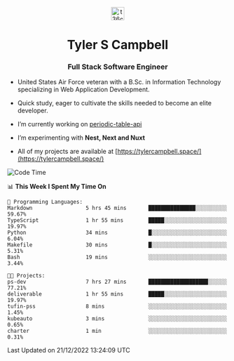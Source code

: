 <p align="center">
<a href="https://www.linkedin.com/in/t36campbell" target="blank"><img align="center" src="https://ik.imagekit.io/t36campbell/Portfolio/linkedin.png.original_m8bbGgPh6.png" alt="t36campbell" height="30" width="30" /></a>
</p>
<h1 align="center">Tyler S Campbell</h1>
<h3 align="center">Full Stack Software Engineer</h3>

* United States Air Force veteran with a B.Sc. in Information Technology specializing in Web Application Development. 

* Quick study, eager to cultivate the skills needed to become an elite developer.

* I’m currently working on [periodic-table-api](https://github.com/t36campbell/periodic-table-api)

* I’m experimenting with **Nest, Next and Nuxt**

* All of my projects are available at [https://tylercampbell.space/](https://tylercampbell.space/)

<!--START_SECTION:waka-->
![Code Time](http://img.shields.io/badge/Code%20Time-2%2C054%20hrs%2041%20mins-blue)

📊 **This Week I Spent My Time On** 

```text
💬 Programming Languages: 
Markdown                 5 hrs 45 mins       ███████████████░░░░░░░░░░   59.67% 
TypeScript               1 hr 55 mins        █████░░░░░░░░░░░░░░░░░░░░   19.97% 
Python                   34 mins             █░░░░░░░░░░░░░░░░░░░░░░░░   6.04% 
Makefile                 30 mins             █░░░░░░░░░░░░░░░░░░░░░░░░   5.31% 
Bash                     19 mins             ░░░░░░░░░░░░░░░░░░░░░░░░░   3.44%

🐱‍💻 Projects: 
ps-dev                   7 hrs 27 mins       ███████████████████░░░░░░   77.21% 
deliverable              1 hr 55 mins        █████░░░░░░░░░░░░░░░░░░░░   19.97% 
tufin-pss                8 mins              ░░░░░░░░░░░░░░░░░░░░░░░░░   1.45% 
kubeauto                 3 mins              ░░░░░░░░░░░░░░░░░░░░░░░░░   0.65% 
charter                  1 min               ░░░░░░░░░░░░░░░░░░░░░░░░░   0.31%

```


 Last Updated on 21/12/2022 13:24:09 UTC
<!--END_SECTION:waka-->
